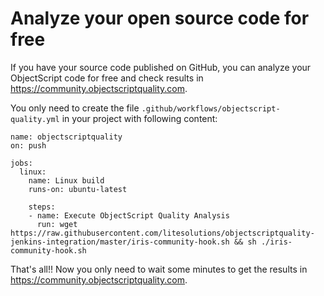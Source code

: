 # Analyze your open source code for free

If you have your source code published on GitHub, you can analyze your ObjectScript code for free and check results in https://community.objectscriptquality.com.

You only need to create the file `.github/workflows/objectscript-quality.yml` in your project with following content:

```
name: objectscriptquality
on: push

jobs:
  linux:
    name: Linux build
    runs-on: ubuntu-latest

    steps:
    - name: Execute ObjectScript Quality Analysis
      run: wget https://raw.githubusercontent.com/litesolutions/objectscriptquality-jenkins-integration/master/iris-community-hook.sh && sh ./iris-community-hook.sh
```

That's all!! Now you only need to wait some minutes to get the results in https://community.objectscriptquality.com.